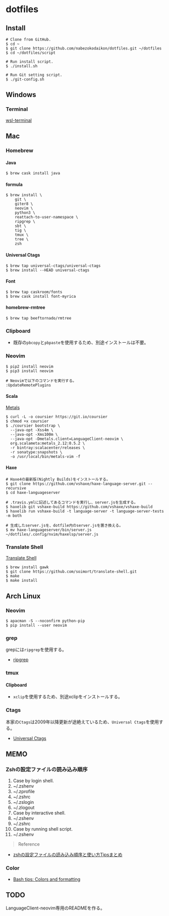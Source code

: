 # dotfiles
## Install
```
# Clone from GitHub.
$ cd ~
$ git clone https://github.com/nabezokodaikon/dotfiles.git ~/dotfiles
$ cd ~/dotfiles/script

# Run install script.
$ ./install.sh

# Run Git setting script.
$ ./git-config.sh
```

## Windows
### Terminal
[wsl-terminal](https://goreliu.github.io/wsl-terminal/)


## Mac
### Homebrew
#### Java
```
$ brew cask install java
```
#### formula
```
$ brew install \
    git \
    giter8 \
    neovim \
    python3 \
    reattach-to-user-namespace \
    ripgrep \
    sbt \
    tig \
    tmux \
    tree \
    zsh
```
#### Universal Ctags
```
$ brew tap universal-ctags/universal-ctags
$ brew install --HEAD universal-ctags
```
#### Font
```
$ brew tap caskroom/fonts 
$ brew cask install font-myrica
```
#### homebrew-rmtree
```
$ brew tap beeftornado/rmtree
```

### Clipboard
* 既存の`pbcopy`と`pbpaste`を使用するため、別途インストールは不要。


### Neovim
```
$ pip2 install neovim
$ pip3 install neovim

# Neovimで以下のコマンドを実行する。
:UpdateRemotePlugins
```
#### Scala
[Metals](http://scalameta.org/metals/docs/editors/vim.html)
```
$ curl -L -o coursier https://git.io/coursier
$ chmod +x coursier
$ ./coursier bootstrap \
  --java-opt -Xss4m \
  --java-opt -Xms100m \
  --java-opt -Dmetals.client=LanguageClient-neovim \
  org.scalameta:metals_2.12:0.5.2 \
  -r bintray:scalacenter/releases \
  -r sonatype:snapshots \
  -o /usr/local/bin/metals-vim -f
```
#### Haxe
```
# Haxe4の最新版(Nightly Builds)をインストールする。
$ git clone https://github.com/vshaxe/haxe-language-server.git --recursive
$ cd haxe-languageserver

# .travis.ymlに記述してあるコマンドを実行し、server.jsを生成する。
$ haxelib git vshaxe-build https://github.com/vshaxe/vshaxe-build
$ haxelib run vshaxe-build -t language-server -t language-server-tests -m both

# 生成したserver.jsを、dotfile内のserver.jsを置き換える。
$ mv haxe-languageserver/bin/server.js ~/dotfiles/.config/nvim/haxelsp/server.js
```

### Translate Shell
[Translate Shell](https://github.com/soimort/translate-shell)
```
$ brew install gawk
$ git clone https://github.com/soimort/translate-shell.git
$ make
$ make install
```

## Arch Linux
### Neovim
```
$ apacman -S --noconfirm python-pip 
$ pip install --user neovim
```
### grep
grepには`ripgrep`を使用する。
* [ripgrep](https://github.com/BurntSushi/ripgrep)
### tmux
#### Clipboard
* `xclip`を使用するため、別途xclipをインストールする。
### Ctags
本家の`Ctags`は2009年以降更新が途絶えているため、`Universal Ctags`を使用する。
* [Universal Ctags](https://github.com/universal-ctags/ctags)


## MEMO
### Zshの設定ファイルの読み込み順序
1. Case by login shell.
  1. ~/.zshenv
  1. ~/.zprofile
  1. ~/.zshrc
  1. ~/.zslogin
  1. ~/.zlogout
1. Case by interactive shell.
  1. ~/.zshenv
  1. ~/.zshrc
1. Case by running shell script.
  1. ~/.zshenv

>Reference
* [zshの設定ファイルの読み込み順序と使い方Tipsまとめ](http://qiita.com/muran001/items/7b104d33f5ea3f75353f)
### Color
* [Bash tips: Colors and formatting](http://misc.flogisoft.com/bash/tip_colors_and_formatting)

## TODO
LanguageClient-neovim専用のREADMEを作る。
